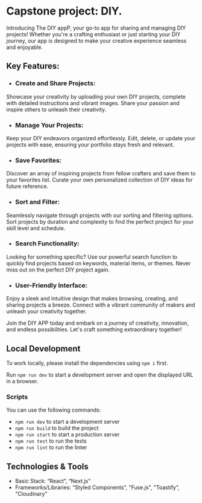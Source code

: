 # Capstone project: DIY.

Introducing The DIY appP, your go-to app for sharing and managing DIY projects! Whether you're a crafting enthusiast or just starting your DIY journey, our app is designed to make your creative experience seamless and enjoyable.

## Key Features:

- ### Create and Share Projects:

Showcase your creativity by uploading your own DIY projects, complete with detailed instructions and vibrant images. Share your passion and inspire others to unleash their creativity.

- ### Manage Your Projects:

Keep your DIY endeavors organized effortlessly. Edit, delete, or update your projects with ease, ensuring your portfolio stays fresh and relevant.

- ### Save Favorites:

Discover an array of inspiring projects from fellow crafters and save them to your favorites list. Curate your own personalized collection of DIY ideas for future reference.

- ### Sort and Filter:

Seamlessly navigate through projects with our sorting and filtering options. Sort projects by duration and complexity to find the perfect project for your skill level and schedule.

- ### Search Functionality:

Looking for something specific? Use our powerful search function to quickly find projects based on keywords, material items, or themes. Never miss out on the perfect DIY project again.

- ### User-Friendly Interface:

Enjoy a sleek and intuitive design that makes browsing, creating, and sharing projects a breeze. Connect with a vibrant community of makers and unleash your creativity together.

Join the DIY APP today and embark on a journey of creativity, innovation, and endless possibilities. Let's craft something extraordinary together!

## Local Development

To work locally, please install the dependencies using `npm i` first.

Run `npm run dev` to start a development server and open the displayed URL in a browser.

### Scripts

You can use the following commands:

- `npm run dev` to start a development server
- `npm run build` to build the project
- `npm run start` to start a production server
- `npm run test` to run the tests
- `npm run lint` to run the linter

## Technologies & Tools

- Basic Stack: “React”, “Next.js”
- Frameworks/Libraries: “Styled Components”, "Fuse.js", "Toastify", "Cloudinary"
